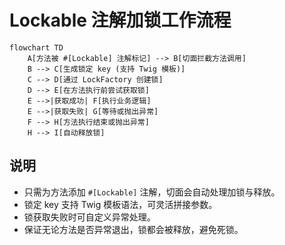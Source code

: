 # Lockable 注解加锁工作流程

```mermaid
flowchart TD
    A[方法被 #[Lockable] 注解标记] --> B[切面拦截方法调用]
    B --> C[生成锁定 key (支持 Twig 模板)]
    C --> D[通过 LockFactory 创建锁]
    D --> E[在方法执行前尝试获取锁]
    E -->|获取成功| F[执行业务逻辑]
    E -->|获取失败| G[等待或抛出异常]
    F --> H[方法执行结束或抛出异常]
    H --> I[自动释放锁]
```

## 说明

- 只需为方法添加 `#[Lockable]` 注解，切面会自动处理加锁与释放。
- 锁定 key 支持 Twig 模板语法，可灵活拼接参数。
- 锁获取失败时可自定义异常处理。
- 保证无论方法是否异常退出，锁都会被释放，避免死锁。
